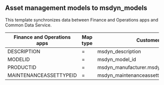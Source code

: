 ## Asset management models to msdyn_models

This template synchronizes data between Finance and Operations apps and Common Data Service.

Finance and Operations apps | Map type | Customer engagement apps | Default value
---|---|---|---
DESCRIPTION | = | msdyn_description | 
MODELID | = | msdyn_model_id | 
PRODUCTID | = | msdyn_manufacturer.msdyn_manufacturer_id | 
MAINTENANCEASSETTYPEID | = | msdyn_maintenanceassettype.msdyn_maintenanceassettypeid | 

